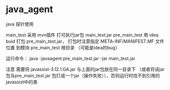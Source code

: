 # java_agent
java 探针使用

main_test 采用 mvn插件 打可执行jar包 main_test.jar
pre_main_test 用 idea buid 打包 pre_main_test.jar， 打包时注意指定 META-INF/MANIFEST.MF 文件位置 到模块 pre_main_test 根目录 （可能是idea的bug）


运行命令：
java -javaagent:pre_main_test.jar -jar main_test.jar

注意 需要将 javassist-3.12.1.GA.jar 与上面的jar包放在同一目录下 （或者将该jar包与pre_main_test.jar 包打成一个jar（操作失败）），否则运行时找不到引用的 javassist中的类

